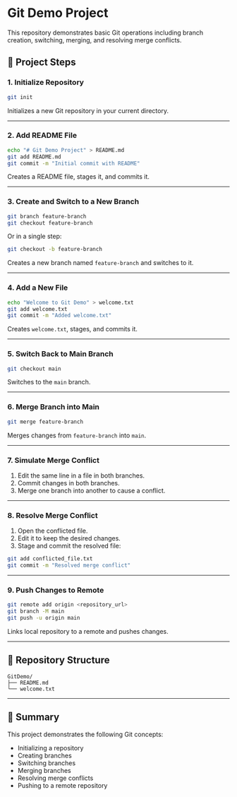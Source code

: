 # Git Demo Project

This repository demonstrates basic Git operations including branch creation, switching, merging, and resolving merge conflicts.

## 📌 Project Steps

### 1. **Initialize Repository**
```bash
git init
```
Initializes a new Git repository in your current directory.

---

### 2. **Add README File**
```bash
echo "# Git Demo Project" > README.md
git add README.md
git commit -m "Initial commit with README"
```
Creates a README file, stages it, and commits it.

---

### 3. **Create and Switch to a New Branch**
```bash
git branch feature-branch
git checkout feature-branch
```
Or in a single step:
```bash
git checkout -b feature-branch
```
Creates a new branch named `feature-branch` and switches to it.

---

### 4. **Add a New File**
```bash
echo "Welcome to Git Demo" > welcome.txt
git add welcome.txt
git commit -m "Added welcome.txt"
```
Creates `welcome.txt`, stages, and commits it.

---

### 5. **Switch Back to Main Branch**
```bash
git checkout main
```
Switches to the `main` branch.

---

### 6. **Merge Branch into Main**
```bash
git merge feature-branch
```
Merges changes from `feature-branch` into `main`.

---

### 7. **Simulate Merge Conflict**
1. Edit the same line in a file in both branches.
2. Commit changes in both branches.
3. Merge one branch into another to cause a conflict.

---

### 8. **Resolve Merge Conflict**
1. Open the conflicted file.
2. Edit it to keep the desired changes.
3. Stage and commit the resolved file:
```bash
git add conflicted_file.txt
git commit -m "Resolved merge conflict"
```

---

### 9. **Push Changes to Remote**
```bash
git remote add origin <repository_url>
git branch -M main
git push -u origin main
```
Links local repository to a remote and pushes changes.

---

## 📂 Repository Structure
```
GitDemo/
├── README.md
└── welcome.txt
```

---

## 📖 Summary
This project demonstrates the following Git concepts:
- Initializing a repository
- Creating branches
- Switching branches
- Merging branches
- Resolving merge conflicts
- Pushing to a remote repository
